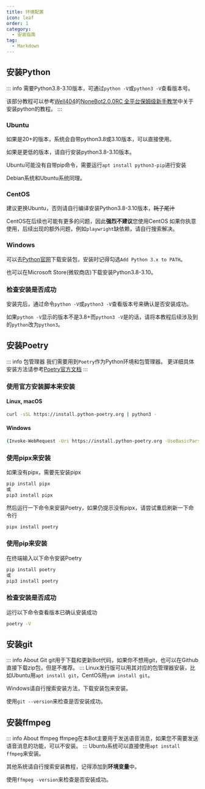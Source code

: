```yaml
---
title: 环境配置
icon: leaf
order: 1
category:
  - 安装指南
tag:
  - Markdown
---
```



## 安装Python

::: info
需要Python3.8-3.10版本，可通过`python -V`或`python3 -V`查看版本号。

该部分教程可以参考[Well404](https://space.bilibili.com/33138220)的[NoneBot2.0.0RC 全平台保姆级新手教学](https://www.bilibili.com/video/BV1984y1b7JY)中关于安装python的教程。
:::

### Ubuntu

如果是20+的版本，系统会自带python3.8或3.10版本，可以直接使用。

如果是更低的版本，请自行安装python3.8-3.10版本。

Ubuntu可能没有自带pip命令，需要运行`apt install python3-pip`进行安装

Debian系统和Ubuntu系统同理。

### CentOS
建议更换Ubuntu，否则请自行编译安装Python3.8-3.10版本，~~耗子尾汁~~

CentOS在后续也可能有更多的问题，因此**强烈不建议**您使用CentOS
如果你执意使用，后续出现的额外问题，例如`playwright`缺依赖，请自行搜索解决。

### Windows
可以去[Python官网](https://www.python.org/downloads/)下载安装包，安装时记得勾选`Add Python 3.x to PATH`。

也可以在Microsoft Store(微软商店)下载安装Python3.8-3.10。

### 检查安装是否成功
安装完后，通过命令`python -V`或`python3 -V`查看版本号来确认是否安装成功。

如果`python -V`显示的版本不是3.8+而`python3 -V`是的话，请将本教程后续涉及到的`python`改为`python3`。



## 安装Poetry

::: info 包管理器
我们需要用到`Poetry`作为Python环境和包管理器。
更详细具体安装方法请参考[Poetry官方文档](https://python-poetry.org/docs/#installation)
::: 
### 使用官方安装脚本来安装
#### Linux, macOS
```bash
curl -sSL https://install.python-poetry.org | python3 -
````
#### Windows
```bash
(Invoke-WebRequest -Uri https://install.python-poetry.org -UseBasicParsing).Content | py -
```

### 使用pipx来安装

如果没有pipx，需要先安装pipx
```bash
pip install pipx
或
pip3 install pipx
```
然后运行一下命令来安装Poetry，如果仍提示没有pipx，请尝试重启刷新一下命令行
```bash
pipx install poetry
```

### 使用pip来安装
在终端输入以下命令安装Poetry
```bash
pip install poetry
或
pip3 install poetry
```


### 检查安装是否成功
运行以下命令查看版本已确认安装成功
```bash
poetry -V
```

## 安装git
::: info About Git
git用于下载和更新Bot代码，如果你不想用git，也可以在Github直接下载zip包，但是不推荐。
:::
Linux发行版可以用其对应的包管理器安装，比如Ubuntu用`apt install git`，CentOS用`yum install git`。

Windows请自行搜索安装方法，下载安装包来安装。

使用`git --version`来检查是否安装成功。

## 安装ffmpeg
::: info About ffmpeg
ffmpeg在本Bot主要用于发送语音消息，如果您不需要发送语音消息的功能，可以不安装。
:::
Ubuntu系统可以直接使用`apt install ffmpeg`来安装。

其他系统请自行搜索安装教程，记得添加到**环境变量**中。

使用`ffmpeg -version`来检查是否安装成功。